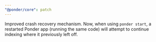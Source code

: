 ```yaml
---
"@ponder/core": patch
---
```


Improved crash recovery mechanism. Now, when using `ponder start`, a restarted Ponder app (running the same code) will attempt to continue indexing where it previously left off.